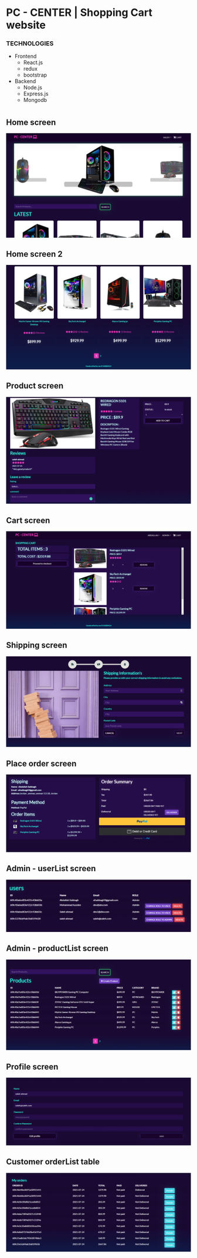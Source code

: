 # PC - CENTER | Shopping Cart website
### TECHNOLOGIES 
* Frontend 
    * React.js
    * redux 
    * bootstrap
* Backend
  * Node.js
  * Express.js
  * Mongodb
# 
## Home screen
![Alt text](/screenshots/Screenshot_1.png?raw=true "HOME SCREEN")

## Home screen 2
![Alt text](screenshots/Screenshot_2.png?raw=true "HOME SCREEN")

## Product screen
![Alt text](screenshots/Screenshot_3.png?raw=true "HOME SCREEN")


## Cart screen
![Alt text](screenshots/Screenshot_4.png?raw=true "HOME SCREEN")

## Shipping screen
![Alt text](screenshots/Screenshot_5.png?raw=true "HOME SCREEN")

## Place order screen
![Alt text](screenshots/Screenshot_8.png?raw=true "HOME SCREEN") 

## Admin - userList screen
![Alt text](screenshots/Screenshot_9.png?raw=true "HOME SCREEN") 

## Admin - productList screen
![Alt text](screenshots/Screenshot_10.png?raw=true "HOME SCREEN") 

## Profile screen
![Alt text](screenshots/Screenshot_12.png?raw=true "HOME SCREEN") 


## Customer orderList table
![Alt text](screenshots/Screenshot_13.png?raw=true "HOME SCREEN") 


